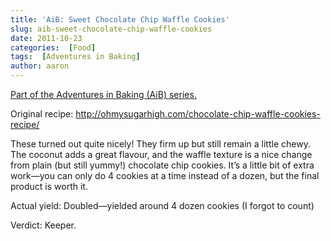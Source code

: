 ```yaml
---
title: 'AiB: Sweet Chocolate Chip Waffle Cookies'
slug: aib-sweet-chocolate-chip-waffle-cookies
date: 2011-10-23
categories:  [Food]
tags:  [Adventures in Baking]
author: aaron
---
```


[Part of the Adventures in Baking (AiB) series.](../adventures-in-baking-aib-overview "Adventures in Baking (AiB): Overview")

Original recipe: <http://ohmysugarhigh.com/chocolate-chip-waffle-cookies-recipe/>

These turned out quite nicely! They firm up but still remain a little chewy. The coconut adds a great flavour, and the waffle texture is a nice change from plain (but still yummy!) chocolate chip cookies. It’s a little bit of extra work—you can only do 4 cookies at a time instead of a dozen, but the final product is worth it.

Actual yield: Doubled—yielded around 4 dozen cookies (I forgot to count)

Verdict: Keeper.
